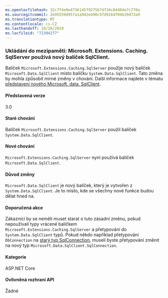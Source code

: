 ```yaml
---
ms.openlocfilehash: 32c7f4e9e4736145f9275b74f34c04404e7c770a
ms.sourcegitcommit: 2e95559d957a1a942e490c5fd916df04b39d73a9
ms.translationtype: MT
ms.contentlocale: cs-CZ
ms.lasthandoff: 10/16/2019
ms.locfileid: "72394277"
---
```

### <a name="caching-microsoftextensionscachingsqlserver-uses-new-sqlclient-package"></a>Ukládání do mezipaměti: Microsoft. Extensions. Caching. SqlServer používá nový balíček SqlClient.

Balíček `Microsoft.Extensions.Caching.SqlServer` použije nový balíček `Microsoft.Data.SqlClient` místo balíčku `System.Data.SqlClient`. Tato změna by mohla způsobit mírné změny v chování. Další informace najdete v tématu [představení nového Microsoft. data. SqlClient](https://devblogs.microsoft.com/dotnet/introducing-the-new-microsoftdatasqlclient/).

#### <a name="version-introduced"></a>Představená verze

3.0

#### <a name="old-behavior"></a>Staré chování

Balíček `Microsoft.Extensions.Caching.SqlServer` použil balíček `System.Data.SqlClient`.

#### <a name="new-behavior"></a>Nové chování

`Microsoft.Extensions.Caching.SqlServer` nyní používá balíček `Microsoft.Data.SqlClient`.

#### <a name="reason-for-change"></a>Důvod změny

`Microsoft.Data.SqlClient` je nový balíček, který je vytvořen z `System.Data.SqlClient`. Je to místo, kde se všechny nové funkce budou dělat hned na.

#### <a name="recommended-action"></a>Doporučená akce

Zákazníci by se neměli muset starat o tuto zásadní změnu, pokud nepoužívali typy vrácené balíčkem `Microsoft.Extensions.Caching.SqlServer` a přetypování do `System.Data.SqlClient` typů. Pokud někdo například přetypování `DbConnection` na [starý typ SqlConnection](xref:System.Data.SqlClient.SqlConnection), museli byste přetypování změnit na nový typ `Microsoft.Data.SqlClient.SqlConnection`. 

#### <a name="category"></a>Kategorie

ASP.NET Core

#### <a name="affected-apis"></a>Ovlivněná rozhraní API

Žádné

<!-- 

#### Affected APIs

Not detectable via API analysis

-->
